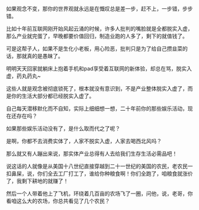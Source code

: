 <p>如果观念不变，那你的世界观就永远是在慨叹总是差一步，赶不上，一步错，步步错。</p><p>比如十年前互联网刚开始风起云涌的时候，许多人批判的嘴脸就是全都脱实入虚，那么产业就完蛋了，早晚都要价值回归，制造业跑的人多了，剩下的就值钱了。</p><p>可是这帮子人，如果不是生化小老板，用心险恶，批判只是为了给自己攒韭菜的话，那就真的是愚昧了。</p><p>明明天天回家就躺床上抱着手机和pad享受着互联网的新体验，却总在骂，脱实入虚，药丸药丸~</p><p>这些人就是观念被彻底锁死了，根本就没有意识到，不是产业整体脱实入虚了，而是你的生活大部分都已经脱实入虚了。</p><p>自己每天潜移默化而不自知，实际上细细想一想，二十年前你的那些娱乐活动，现在还存在吗？</p><p>如果那些娱乐活动没有了，是什么取而代之了呢？</p><p>是啊，你都不去消费实体了，人家不脱实入虚，人家去喝西北风吗？</p><p>那么就又有人蹦出来说，那实体产业总得有人去给我们生存生活必需品吧！</p><p>说这话的人就像是从美国十八世纪直接穿越到二十一世纪的美国的农民，老农民一扣鼻屎，说，你们全去工厂打工了，谁给你种粮食啊！你们全跑了，咱粮食就涨价了，我剩下耕地的就赚了！</p><p>然后一个人带着他上了飞机，环绕着几百亩的农场飞了一圈，问他，说，老哥，你看咱这么大的农场，你总共看见了几个农民？</p>